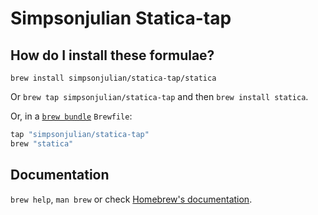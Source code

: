 # Simpsonjulian Statica-tap

## How do I install these formulae?

`brew install simpsonjulian/statica-tap/statica`

Or `brew tap simpsonjulian/statica-tap` and then `brew install statica`.

Or, in a [`brew bundle`](https://github.com/Homebrew/homebrew-bundle) `Brewfile`:

```ruby
tap "simpsonjulian/statica-tap"
brew "statica"
```

## Documentation

`brew help`, `man brew` or check [Homebrew's documentation](https://docs.brew.sh).
